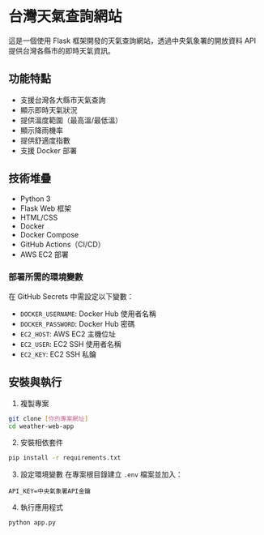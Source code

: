 # 台灣天氣查詢網站

這是一個使用 Flask 框架開發的天氣查詢網站，透過中央氣象署的開放資料 API 提供台灣各縣市的即時天氣資訊。

## 功能特點

- 支援台灣各大縣市天氣查詢
- 顯示即時天氣狀況
- 提供溫度範圍（最高溫/最低溫）
- 顯示降雨機率
- 提供舒適度指數
- 支援 Docker 部署

## 技術堆疊

- Python 3
- Flask Web 框架
- HTML/CSS
- Docker
- Docker Compose
- GitHub Actions（CI/CD）
- AWS EC2 部署


### 部署所需的環境變數

在 GitHub Secrets 中需設定以下變數：
- `DOCKER_USERNAME`: Docker Hub 使用者名稱
- `DOCKER_PASSWORD`: Docker Hub 密碼
- `EC2_HOST`: AWS EC2 主機位址
- `EC2_USER`: EC2 SSH 使用者名稱
- `EC2_KEY`: EC2 SSH 私鑰

## 安裝與執行

1. 複製專案
```bash
git clone [你的專案網址]
cd weather-web-app
```

2. 安裝相依套件
```bash
pip install -r requirements.txt
```

3. 設定環境變數
在專案根目錄建立 `.env` 檔案並加入：
```
API_KEY=中央氣象署API金鑰
```

4. 執行應用程式
```bash
python app.py
```





